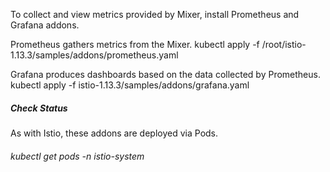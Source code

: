 To collect and view metrics provided by Mixer, install Prometheus and Grafana addons.

Prometheus gathers metrics from the Mixer. kubectl apply -f /root/istio-1.13.3/samples/addons/prometheus.yaml

Grafana produces dashboards based on the data collected by Prometheus. kubectl apply -f istio-1.13.3/samples/addons/grafana.yaml

##### Check Status

As with Istio, these addons are deployed via Pods.

###### kubectl get pods -n istio-system